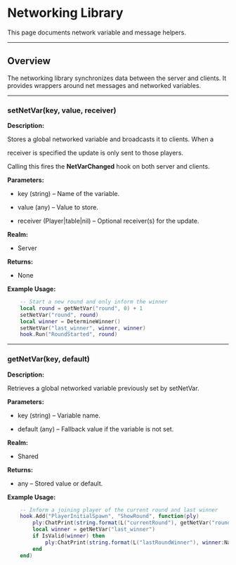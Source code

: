 # Networking Library

This page documents network variable and message helpers.

---

## Overview

The networking library synchronizes data between the server and clients. It provides wrappers around net messages and networked variables.

---

### setNetVar(key, value, receiver)

**Description:**

Stores a global networked variable and broadcasts it to clients. When a

receiver is specified the update is only sent to those players.

Calling this fires the **NetVarChanged** hook on both server and clients.

**Parameters:**

* key (string) – Name of the variable.


* value (any) – Value to store.


* receiver (Player|table|nil) – Optional receiver(s) for the update.


**Realm:**

* Server


**Returns:**

* None


**Example Usage:**

```lua
    -- Start a new round and only inform the winner
    local round = getNetVar("round", 0) + 1
    setNetVar("round", round)
    local winner = DetermineWinner()
    setNetVar("last_winner", winner, winner)
    hook.Run("RoundStarted", round)
```

---

### getNetVar(key, default)

**Description:**

Retrieves a global networked variable previously set by setNetVar.

**Parameters:**

* key (string) – Variable name.


* default (any) – Fallback value if the variable is not set.


**Realm:**

* Shared


**Returns:**

* any – Stored value or default.


**Example Usage:**

```lua
    -- Inform a joining player of the current round and last winner
    hook.Add("PlayerInitialSpawn", "ShowRound", function(ply)
        ply:ChatPrint(string.format(L("currentRound"), getNetVar("round", 0)))
        local winner = getNetVar("last_winner")
        if IsValid(winner) then
            ply:ChatPrint(string.format(L("lastRoundWinner"), winner:Name()))
        end
    end)
```
